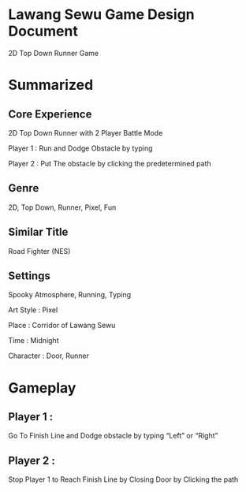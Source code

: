 # Lawang Sewu Game Design Document

2D Top Down Runner Game

# Summarized

## Core Experience

2D Top Down Runner with 2 Player Battle Mode

Player 1 : Run and Dodge Obstacle by typing

Player 2 : Put The obstacle by clicking the predetermined path

## Genre

2D, Top Down, Runner, Pixel, Fun

## Similar Title

Road Fighter (NES)

## Settings

Spooky Atmosphere, Running, Typing

Art Style : Pixel

Place : Corridor of Lawang Sewu

Time : Midnight

Character : Door, Runner
# Gameplay

## **Player 1 :**

Go To Finish Line and Dodge obstacle by typing “Left” or “Right”

## Player 2 :

Stop Player 1 to Reach Finish Line by Closing Door by Clicking the path

